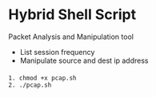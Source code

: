 # Hybrid Shell Script
Packet Analysis and Manipulation tool
- List session frequency
- Manipulate source and dest ip address

####
```Bash
1. chmod +x pcap.sh
2. ./pcap.sh
```
